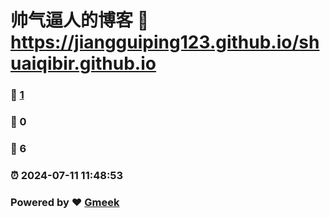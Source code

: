 # 帅气逼人的博客 :link: https://jiangguiping123.github.io/shuaiqibir.github.io 
### :page_facing_up: [1](https://jiangguiping123.github.io/shuaiqibir.github.io/tag.html) 
### :speech_balloon: 0 
### :hibiscus: 6 
### :alarm_clock: 2024-07-11 11:48:53 
### Powered by :heart: [Gmeek](https://github.com/Meekdai/Gmeek)
